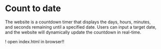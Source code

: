 # Count to date
The website is a countdown timer that displays the days, hours, minutes, and seconds remaining until a specified date. Users can input a target date, and the website will dynamically update the countdown in real-time. 

!
open index.html in browser!!